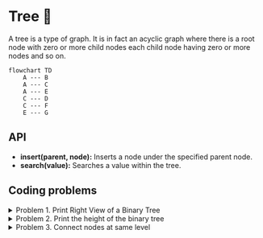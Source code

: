 # Tree 🌳

A tree is a type of graph. It is in fact an acyclic graph where there is a root node with zero or more child nodes each child node having zero or more nodes and so on.

```mermaid
flowchart TD
    A --- B
    A --- C
    A --- E
    C --- D
    C --- F
    E --- G
```

## API

- **insert(parent, node):** Inserts a node under the specified parent node.
- **search(value):** Searches a value within the tree.

## Coding problems

<details>
  <summary>Problem 1. Print Right View of a Binary Tree</summary>
  
  Given a Binary Tree, print Right view of it. Right view of a Binary Tree is set of nodes visible when tree is visited from Right side.
</details>

<details>
  <summary>Problem 2. Print the height of the binary tree</summary>
  
  You're given a binary tree T. Write a code to print the height of the binary tree. Height of empty tree is -1, height of tree with one node is 0 and height of below tree is 2.

```mermaid
flowchart TB

1 --> 2
1 --> 3
2 --> 4
2 --> 5
```

</details>

<details>
  <summary>Problem 3. Connect nodes at same level</summary>
  Write a function to connect all the adjacent nodes at the same level in a binary tree. Structure of the given Binary Tree node is like following.
  
  ```ts
  class Node<T = number> { 
    leftNode: Node<T> | null = null;
    rightNode: Node<T> | null = null;
    nextRight: Node<T> | null = null;
    value: T;
    
    constructor(value: T) {
      this.value = value;
    }
  }
  ```
</details>

